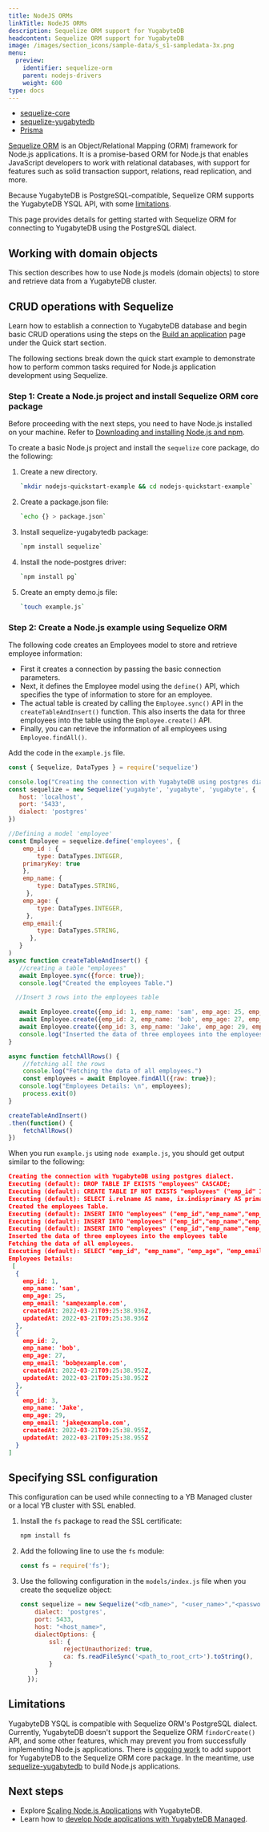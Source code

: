 ```yaml
---
title: NodeJS ORMs
linkTitle: NodeJS ORMs
description: Sequelize ORM support for YugabyteDB
headcontent: Sequelize ORM support for YugabyteDB
image: /images/section_icons/sample-data/s_s1-sampledata-3x.png
menu:
  preview:
    identifier: sequelize-orm
    parent: nodejs-drivers
    weight: 600
type: docs
---
```


<ul class="nav nav-tabs-alt nav-tabs-yb">

  <li >
    <a href="/preview/drivers-orms/nodejs/sequelize/" class="nav-link active">
      <i class="fab fa-node-js" aria-hidden="true"></i>
      sequelize-core
    </a>
  </li>

  <li >
    <a href="/preview/drivers-orms/nodejs/sequelize-yugabytedb/" class="nav-link">
      <i class="fab fa-node-js" aria-hidden="true"></i>
      sequelize-yugabytedb
    </a>
  </li>
  <li >
    <a href="/preview/drivers-orms/nodejs/prisma/" class="nav-link ">
      <i class="fab fa-node-js" aria-hidden="true"></i>
      Prisma
    </a>
  </li>
</ul>

[Sequelize ORM](https://sequelize.org/v6/) is an Object/Relational Mapping (ORM) framework for Node.js applications. It is a promise-based ORM for Node.js that enables JavaScript developers to work with relational databases, with support for features such as solid transaction support, relations, read replication, and more.

Because YugabyteDB is PostgreSQL-compatible, Sequelize ORM supports the YugabyteDB YSQL API, with some [limitations](#limitations).

This page provides details for getting started with Sequelize ORM for connecting to YugabyteDB using the PostgreSQL dialect.

## Working with domain objects

This section describes how to use Node.js models (domain objects) to store and retrieve data from a YugabyteDB cluster.

## CRUD operations with Sequelize

Learn how to establish a connection to YugabyteDB database and begin basic CRUD operations using the steps on the [Build an application](../../../quick-start/build-apps/nodejs/ysql-sequelize/) page under the Quick start section.

The following sections break down the quick start example to demonstrate how to perform common tasks required for Node.js application development using Sequelize.

### Step 1: Create a Node.js project and install Sequelize ORM core package

Before proceeding with the next steps, you need to have Node.js installed on your machine. Refer to [Downloading and installing Node.js and npm](https://docs.npmjs.com/downloading-and-installing-node-js-and-npm#using-a-node-installer-to-install-node-js-and-npm).

To create a basic Node.js project and install the `sequelize` core package, do the following:

1. Create a new directory.

    ```sh
    `mkdir nodejs-quickstart-example && cd nodejs-quickstart-example`
    ```

1. Create a package.json file:

    ```sh
    `echo {} > package.json`
    ```

1. Install sequelize-yugabytedb package:

    ```sh
    `npm install sequelize`
    ```

1. Install the node-postgres driver:

    ```sh
    `npm install pg`
    ```

1. Create an empty demo.js file:

    ```sh
    `touch example.js`
    ```

### Step 2: Create a Node.js example using Sequelize ORM

The following code creates an Employees model to store and retrieve employee information:

- First it creates a connection by passing the basic connection parameters.
- Next, it defines the Employee model using the `define()` API, which specifies the type of information to store for an employee.
- The actual table is created by calling the `Employee.sync()` API in the `createTableAndInsert()` function. This also inserts the data for three employees into the table using the `Employee.create()` API.
- Finally, you can retrieve the information of all employees using `Employee.findAll()`.

Add the code in the `example.js` file.

```js
const { Sequelize, DataTypes } = require('sequelize')

console.log("Creating the connection with YugabyteDB using postgres dialect.")
const sequelize = new Sequelize('yugabyte', 'yugabyte', 'yugabyte', {
   host: 'localhost',
   port: '5433',
   dialect: 'postgres'
})

//Defining a model 'employee'
const Employee = sequelize.define('employees', {
    emp_id : {
        type: DataTypes.INTEGER,
    primaryKey: true
    },
    emp_name: {
        type: DataTypes.STRING,
     },
    emp_age: {
        type: DataTypes.INTEGER,
     },
    emp_email:{
        type: DataTypes.STRING,
      },
   }
)
async function createTableAndInsert() {
   //creating a table "employees"
   await Employee.sync({force: true});
   console.log("Created the employees Table.")

  //Insert 3 rows into the employees table

   await Employee.create({emp_id: 1, emp_name: 'sam', emp_age: 25, emp_email: 'sam@example.com'})
   await Employee.create({emp_id: 2, emp_name: 'bob', emp_age: 27, emp_email: 'bob@example.com'})
   await Employee.create({emp_id: 3, emp_name: 'Jake', emp_age: 29, emp_email: 'jake@example.com'})
   console.log("Inserted the data of three employees into the employees table");
}

async function fetchAllRows() {
    //fetching all the rows
    console.log("Fetching the data of all employees.")
    const employees = await Employee.findAll({raw: true});
   console.log("Employees Details: \n", employees);
    process.exit(0)
}

createTableAndInsert()
.then(function() {
    fetchAllRows()
})

```

When you run `example.js` using `node example.js`, you should get output similar to the following:

```output.json
Creating the connection with YugabyteDB using postgres dialect.
Executing (default): DROP TABLE IF EXISTS "employees" CASCADE;
Executing (default): CREATE TABLE IF NOT EXISTS "employees" ("emp_id" INTEGER , "emp_name" VARCHAR(255), "emp_age" INTEGER, "emp_email" VARCHAR(255), "createdAt" TIMESTAMP WITH TIME ZONE NOT NULL, "updatedAt" TIMESTAMP WITH TIME ZONE NOT NULL, PRIMARY KEY ("emp_id"));
Executing (default): SELECT i.relname AS name, ix.indisprimary AS primary, ix.indisunique AS unique, ix.indkey AS indkey, array_agg(a.attnum) as column_indexes, array_agg(a.attname) AS column_names, pg_get_indexdef(ix.indexrelid) AS definition FROM pg_class t, pg_class i, pg_index ix, pg_attribute a WHERE t.oid = ix.indrelid AND i.oid = ix.indexrelid AND a.attrelid = t.oid AND t.relkind = 'r' and t.relname = 'employees' GROUP BY i.relname, ix.indexrelid, ix.indisprimary, ix.indisunique, ix.indkey ORDER BY i.relname;
Created the employees Table.
Executing (default): INSERT INTO "employees" ("emp_id","emp_name","emp_age","emp_email","createdAt","updatedAt") VALUES ($1,$2,$3,$4,$5,$6) RETURNING "emp_id","emp_name","emp_age","emp_email","createdAt","updatedAt";
Executing (default): INSERT INTO "employees" ("emp_id","emp_name","emp_age","emp_email","createdAt","updatedAt") VALUES ($1,$2,$3,$4,$5,$6) RETURNING "emp_id","emp_name","emp_age","emp_email","createdAt","updatedAt";
Executing (default): INSERT INTO "employees" ("emp_id","emp_name","emp_age","emp_email","createdAt","updatedAt") VALUES ($1,$2,$3,$4,$5,$6) RETURNING "emp_id","emp_name","emp_age","emp_email","createdAt","updatedAt";
Inserted the data of three employees into the employees table
Fetching the data of all employees.
Executing (default): SELECT "emp_id", "emp_name", "emp_age", "emp_email", "createdAt", "updatedAt" FROM "employees" AS "employees";
Employees Details:
 [
  {
    emp_id: 1,
    emp_name: 'sam',
    emp_age: 25,
    emp_email: 'sam@example.com',
    createdAt: 2022-03-21T09:25:38.936Z,
    updatedAt: 2022-03-21T09:25:38.936Z
  },
  {
    emp_id: 2,
    emp_name: 'bob',
    emp_age: 27,
    emp_email: 'bob@example.com',
    createdAt: 2022-03-21T09:25:38.952Z,
    updatedAt: 2022-03-21T09:25:38.952Z
  },
  {
    emp_id: 3,
    emp_name: 'Jake',
    emp_age: 29,
    emp_email: 'jake@example.com',
    createdAt: 2022-03-21T09:25:38.955Z,
    updatedAt: 2022-03-21T09:25:38.955Z
  }
]
```

## Specifying SSL configuration
This configuration can be used while connecting to a YB Managed cluster or a local YB cluster with SSL enabled.
1. Install the `fs` package to read the SSL certificate:
    ```sh
    npm install fs
    ```
1. Add the following line to use the `fs` module:
    ```js
    const fs = require('fs');
    ```
1. Use the following configuration in the `models/index.js` file when you create the sequelize object:
    ```js
    const sequelize = new Sequelize("<db_name>", "<user_name>","<password>" , {
        dialect: 'postgres',
        port: 5433,
        host: "<host_name>",
        dialectOptions: {
            ssl: {
                rejectUnauthorized: true,
                ca: fs.readFileSync('<path_to_root_crt>').toString(),
            }
        }
      });
    ```

## Limitations

YugabyteDB YSQL is compatible with Sequelize ORM's PostgreSQL dialect. Currently, YugabyteDB doesn't support the Sequelize ORM `findorCreate()` API, and some other features, which may prevent you from successfully implementing Node.js applications. There is [ongoing work](https://github.com/yugabyte/yugabyte-db/issues/11683) to add support for YugabyteDB to the Sequelize ORM core package. In the meantime, use [sequelize-yugabytedb](https://github.com/yugabyte/sequelize-yugabytedb) to build Node.js applications.

## Next steps

- Explore [Scaling Node.js Applications](/preview/explore/linear-scalability) with YugabyteDB.
- Learn how to [develop Node applications with YugabyteDB Managed](/preview/yugabyte-cloud/cloud-quickstart/cloud-build-apps/cloud-ysql-node/).
